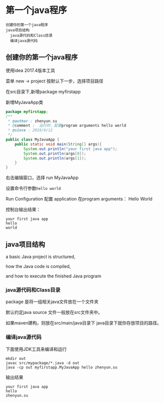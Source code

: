 # 第一个java程序
    创建你的第一个java程序
    java项目结构
      java源代码和Class目录
      编译java源代码


## 创建你的第一个java程序
使用idea 2017.4版本工具

菜单 new -> project 按默认下一步，选择项目路径

在src目录下,新增package myfirstapp

新增MyJavaApp类
```java
package myfirstapp;
/**
 * @author : zhenyun.su
 * @comment :  运行时，配置program arguments hello world
 * @since : 2019/9/12
 */
public class MyJavaApp {
    public static void main(String[] args){
        System.out.println("your first java app");
        System.out.println(args[0]);
        System.out.println(args[1]);
    }
}
```

右击编辑窗口，选择 run MyJavaApp

设置命令行参数`hello world`

Run Configuration
配置 application 在program arguments： Hello World

控制台输出结果：
```
your first java app
hello
world
```

## java项目结构

a basic Java project is structured,

how the Java code is compiled,

and how to execute the finished Java program

### java源代码和Class目录

package 是将一组相关java文件放在一个文件夹

默认约定java source 文件一般放在src文件夹中。

如果maven建构，则放在src/main/java目录下 java目录下就你存放项目的路径。

### 编译java源代码

下面使用JDK工具来编译和运行
```
mkdir out
javac src/mypackage/*.java -d out
java -cp out myfirstapp.MyJavaApp hello zhenyun.su
```

输出结果
```
your first java app
hello
zhenyun.su
```
